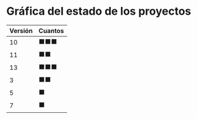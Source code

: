 # Gráfica del estado de los proyectos


| Versión | Cuantos               |
|---------|-----------------------|
| 10 | ⬛⬛⬛|
| 11 | ⬛⬛|
| 13 | ⬛⬛⬛|
| 3 | ⬛⬛|
| 5 | ⬛|
| 7 | ⬛|

